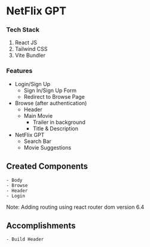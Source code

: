 # NetFlix GPT

### Tech Stack

1. React JS
2. Tailwind CSS
3. Vite Bundler

### Features 
- Login/Sign Up
    - Sign In/Sign Up Form
    - Redirect to Browse Page
- Browse (after authentication)
    - Header
    - Main Movie 
        - Trailer in background
        - Title & Description
- NetFlix GPT
    - Search Bar
    - Movie Suggestions


## Created Components
    - Body
    - Browse
    - Header 
    - Login

Note: Adding routing using react router dom version 6.4

## Accomplishments

    - Build Header